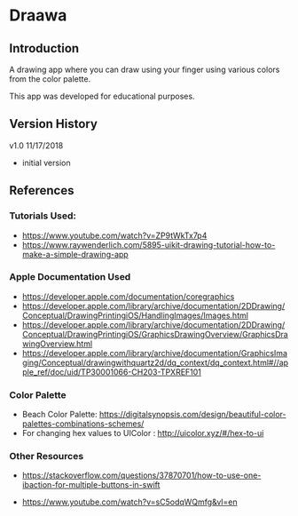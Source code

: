 
# Draawa

## Introduction
A drawing app where you can draw using your finger using various colors from the color palette.

This app was developed for educational purposes.

## Version History
v1.0 11/17/2018
- initial version

## References

### Tutorials Used:
- https://www.youtube.com/watch?v=ZP9tWkTx7p4
- https://www.raywenderlich.com/5895-uikit-drawing-tutorial-how-to-make-a-simple-drawing-app


### Apple Documentation Used
- https://developer.apple.com/documentation/coregraphics
- https://developer.apple.com/library/archive/documentation/2DDrawing/Conceptual/DrawingPrintingiOS/HandlingImages/Images.html
- https://developer.apple.com/library/archive/documentation/2DDrawing/Conceptual/DrawingPrintingiOS/GraphicsDrawingOverview/GraphicsDrawingOverview.html
- https://developer.apple.com/library/archive/documentation/GraphicsImaging/Conceptual/drawingwithquartz2d/dq_context/dq_context.html#//apple_ref/doc/uid/TP30001066-CH203-TPXREF101


### Color Palette
- Beach Color Palette: https://digitalsynopsis.com/design/beautiful-color-palettes-combinations-schemes/
- For changing hex values to UIColor : http://uicolor.xyz/#/hex-to-ui


### Other Resources
- https://stackoverflow.com/questions/37870701/how-to-use-one-ibaction-for-multiple-buttons-in-swift

- https://www.youtube.com/watch?v=sC5odqWQmfg&vl=en
